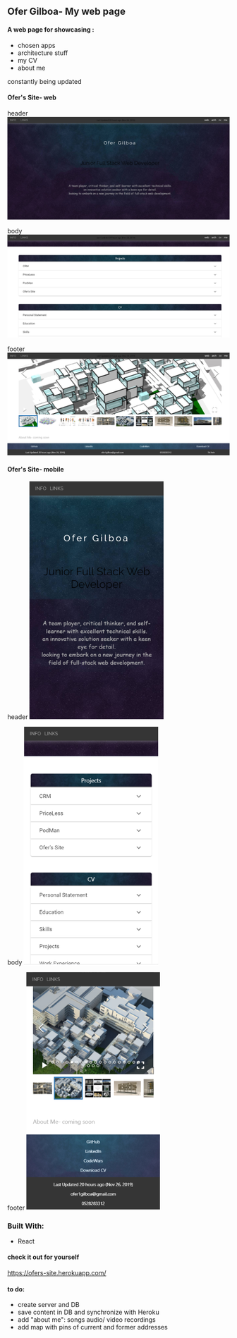 ## Ofer Gilboa- My web page 
 
#### A web page for showcasing :
- chosen apps
- architecture stuff  
- my CV
- about me

constantly being updated 


#### Ofer's Site- web

header
 <img src="src/img/OfersSite/header.PNG" boarder="5px black" title="Ofer's Site">

body
 <img src="src/img/OfersSite/body.PNG" boarder="5" title="Ofer's Site">


footer
 <img src="src/img/OfersSite/ZBar.PNG" boarder="5" title="Ofer's Site">



#### Ofer's Site- mobile

header
 <img src="src/img/OfersSite/headerM.PNG" boarder="5" height="540px" title="Ofer's Site">

body
 <img src="src/img/OfersSite/bodyM.PNG" boarder="5" height="540px" title="Ofer's Site">

footer
 <img src="src/img/OfersSite/ZBarM.PNG" boarder="5" height="540px" title="Ofer's Site">





### Built With:
- React


#### check it out for yourself 
 https://ofers-site.herokuapp.com/


#### to do:
- create server and DB
- save content in DB and synchronize with Heroku
- add "about me": songs audio/ video recordings
- add map with pins of current and former addresses
